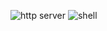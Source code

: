 ![http server](https://backend.codecrafters.io/progress/http-server/c24dc60a-5ac5-42b8-840e-7d18bd286b0d)
![shell](https://backend.codecrafters.io/progress/shell/15cc7d79-12b2-4ff6-861c-ce5a5af105b7)
